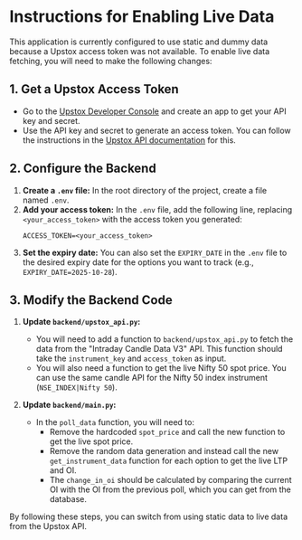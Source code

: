 # Instructions for Enabling Live Data

This application is currently configured to use static and dummy data because a Upstox access token was not available. To enable live data fetching, you will need to make the following changes:

## 1. Get a Upstox Access Token

- Go to the [Upstox Developer Console](https://upstox.com/developer/apps) and create an app to get your API key and secret.
- Use the API key and secret to generate an access token. You can follow the instructions in the [Upstox API documentation](https://upstox.com/developer/api-documentation/authentication) for this.

## 2. Configure the Backend

1.  **Create a `.env` file:** In the root directory of the project, create a file named `.env`.
2.  **Add your access token:** In the `.env` file, add the following line, replacing `<your_access_token>` with the access token you generated:
    ```
    ACCESS_TOKEN=<your_access_token>
    ```
3.  **Set the expiry date:** You can also set the `EXPIRY_DATE` in the `.env` file to the desired expiry date for the options you want to track (e.g., `EXPIRY_DATE=2025-10-28`).

## 3. Modify the Backend Code

1.  **Update `backend/upstox_api.py`:**
    -   You will need to add a function to `backend/upstox_api.py` to fetch the data from the "Intraday Candle Data V3" API. This function should take the `instrument_key` and `access_token` as input.
    -   You will also need a function to get the live Nifty 50 spot price. You can use the same candle API for the Nifty 50 index instrument (`NSE_INDEX|Nifty 50`).

2.  **Update `backend/main.py`:**
    -   In the `poll_data` function, you will need to:
        -   Remove the hardcoded `spot_price` and call the new function to get the live spot price.
        -   Remove the random data generation and instead call the new `get_instrument_data` function for each option to get the live LTP and OI.
        -   The `change_in_oi` should be calculated by comparing the current OI with the OI from the previous poll, which you can get from the database.

By following these steps, you can switch from using static data to live data from the Upstox API.
